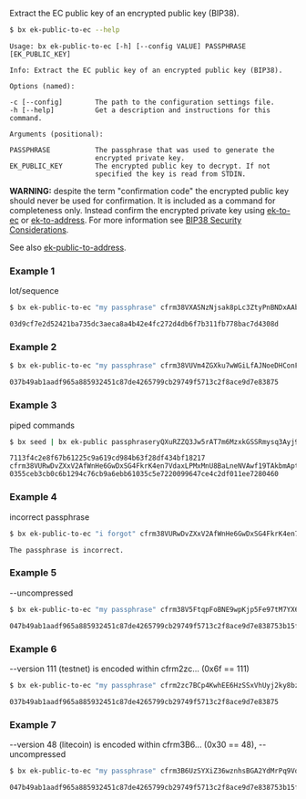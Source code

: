 Extract the EC public key of an encrypted public key (BIP38).  
```sh
$ bx ek-public-to-ec --help
```
```
Usage: bx ek-public-to-ec [-h] [--config VALUE] PASSPHRASE               
[EK_PUBLIC_KEY]                                                          

Info: Extract the EC public key of an encrypted public key (BIP38).      

Options (named):

-c [--config]        The path to the configuration settings file.        
-h [--help]          Get a description and instructions for this command.

Arguments (positional):

PASSPHRASE           The passphrase that was used to generate the        
                     encrypted private key.                              
EK_PUBLIC_KEY        The encrypted public key to decrypt. If not         
                     specified the key is read from STDIN.
```
**WARNING:** despite the term "confirmation code" the encrypted public key should never be used for confirmation. It is included as a command for completeness only. Instead confirm the encrypted private key using [ek-to-ec](bx-ek-to-ec) or [ek-to-address](bx-ek-to-address). For more information see [BIP38 Security Considerations](https://github.com/libbitcoin/libbitcoin/wiki/BIP38-Security-Considerations).

See also [ek-public-to-address](bx-ek-public-to-address).
### Example 1
lot/sequence
```sh
$ bx ek-public-to-ec "my passphrase" cfrm38VXASNzNjsak8pLc3ZtyPnBNDxAAbB18KMMCSjf8ZhW3FVTeuw2r9J3tyAUNyhfM7VMZuP
```
```
03d9cf7e2d52421ba735dc3aeca8a4b42e4fc272d4db6f7b311fb778bac7d4308d
```
### Example 2
```sh
$ bx ek-public-to-ec "my passphrase" cfrm38VUVm4ZGXku7wWGiLfAJNoeDHConFb9CugfTnR1SQC1jf3uwyKULmCMk4SUhsXasMyPcA9
```
```
037b49ab1aadf965a885932451c87de4265799cb29749f5713c2f8ace9d7e83875
```
### Example 3
piped commands
```sh
$ bx seed | bx ek-public passphraseryQXuRZZQ3Jw5rAT7m6MzxkGSSRmysq3Ayj9vuEHEnbVPJSmRQ2xYFKDKjGYrq | bx ek-public-to-ec "my passphrase"
```
```
7113f4c2e8f67b61225c9a619cd984b63f28df434bf18217
cfrm38VURwDvZXxV2AfWnHe6GwDxSG4FkrK4en7VdaxLPMxMnU8BaLneNVAwf19TAkbmAptNNaH
0355ceb3cb0c6b1294c76cb9a6ebb61035c5e7220099647ce4c2df011ee7280460
```
### Example 4
incorrect passphrase
```sh
$ bx ek-public-to-ec "i forgot" cfrm38VURwDvZXxV2AfWnHe6GwDxSG4FkrK4en7VdaxLPMxMnU8BaLneNVAwf19TAkbmAptNNaH
```
```
The passphrase is incorrect.
```
### Example 5
--uncompressed
```sh
$ bx ek-public-to-ec "my passphrase" cfrm38V5FtqpFoBNE9wpKjp5Fe97tM7YX6brNPCjpb9uLiqENKfeHHUKLd2VrvQhuHVUwgNVaSt
```
```
047b49ab1aadf965a885932451c87de4265799cb29749f5713c2f8ace9d7e838753b15f90fb4032de40029a80c45bf9d8fc8653d81b4f18d36464840ddce50a4f9
```
### Example 6
--version 111 (testnet) is encoded within cfrm2zc... (0x6f == 111)
```sh
$ bx ek-public-to-ec "my passphrase" cfrm2zc7BCp4KwhEE6HzSSxVhUyj2ky8bzvSLEqmAPcakQXb49uFQ87UEg8EhbuwA33t8db2fYW
```
```
037b49ab1aadf965a885932451c87de4265799cb29749f5713c2f8ace9d7e83875
```
### Example 7
--version 48 (litecoin) is encoded within cfrm3B6... (0x30 == 48), --uncompressed
```sh
$ bx ek-public-to-ec "my passphrase" cfrm3B6UzSYXiZ36wznhsBGA2YdMrPq9VdxGetyK1VQ3o4A4bxiCY1h9XmUaK7M7tonUhBVyHBw
```
```
047b49ab1aadf965a885932451c87de4265799cb29749f5713c2f8ace9d7e838753b15f90fb4032de40029a80c45bf9d8fc8653d81b4f18d36464840ddce50a4f9
```